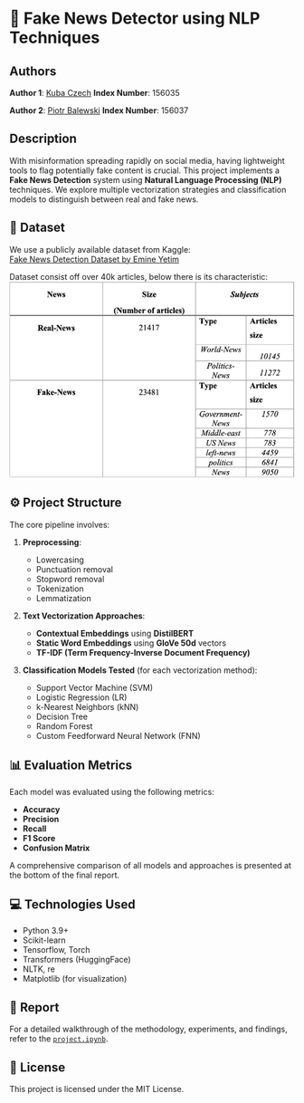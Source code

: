 # 📰 Fake News Detector using NLP Techniques

## Authors
**Author 1**: [Kuba Czech](https://github.com/KubaCzech)
**Index Number**: 156035

**Author 2**: [Piotr Balewski](https://github.com/PBalewski)
**Index Number**: 156037

## Description

With misinformation spreading rapidly on social media, having lightweight tools to flag potentially fake content is crucial. This project implements a **Fake News Detection** system using **Natural Language Processing (NLP)** techniques. We explore multiple vectorization strategies and classification models to distinguish between real and fake news.

## 📂 Dataset

We use a publicly available dataset from Kaggle:\
[Fake News Detection Dataset by Emine Yetim](https://www.kaggle.com/datasets/emineyetm/fake-news-detection-datasets/data?select=News+_dataset)

Dataset consist off over 40k articles, below there is its characteristic:
![Content](images/dataset_content.jpg)

## ⚙️ Project Structure

The core pipeline involves:

1. **Preprocessing**:

   - Lowercasing
   - Punctuation removal
   - Stopword removal
   - Tokenization
   - Lemmatization

2. **Text Vectorization Approaches**:

   - **Contextual Embeddings** using **DistilBERT**
   - **Static Word Embeddings** using **GloVe 50d** vectors
   - **TF-IDF (Term Frequency-Inverse Document Frequency)**

3. **Classification Models Tested** (for each vectorization method):

   - Support Vector Machine (SVM)
   - Logistic Regression (LR)
   - k-Nearest Neighbors (kNN)
   - Decision Tree
   - Random Forest
   - Custom Feedforward Neural Network (FNN)


## 📊 Evaluation Metrics

Each model was evaluated using the following metrics:

- **Accuracy**
- **Precision**
- **Recall**
- **F1 Score**
- **Confusion Matrix**

A comprehensive comparison of all models and approaches is presented at the bottom of the final report.


## 💻 Technologies Used

- Python 3.9+
- Scikit-learn
- Tensorflow, Torch
- Transformers (HuggingFace)
- NLTK, re
- Matplotlib (for visualization)


## 📘 Report

For a detailed walkthrough of the methodology, experiments, and findings, refer to the [`project.ipynb`](./project.ipynb).


## 📜 License

This project is licensed under the MIT License.

